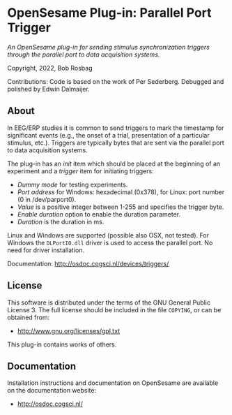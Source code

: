 OpenSesame Plug-in: Parallel Port Trigger
==========

*An OpenSesame plug-in for sending stimulus synchronization triggers through the parallel port to data acquisition systems.*  

Copyright, 2022, Bob Rosbag  

Contributions: Code is based on the work of Per Sederberg. Debugged and polished by Edwin Dalmaijer.


## About

In EEG/ERP studies it is common to send triggers to mark the timestamp for significant events (e.g., the onset of a trial, presentation of a particular stimulus, etc.). Triggers are typically bytes that are sent via the parallel port to data acquisition systems.

The plug-in has an *init* item which should be placed at the beginning of an experiment and a *trigger* item for initiating triggers:

- *Dummy mode* for testing experiments.
- *Port address* for Windows: hexadecimal (0x378), for Linux: port number (0 in /dev/parport0).
- *Value* is a positive integer between 1-255 and specifies the trigger byte.
- *Enable duration* option to enable the duration parameter.
- *Duration* is the duration in ms.



Linux and Windows are supported (possible also OSX, not tested). For Windows the `DLPortIO.dll` driver is used to access the parallel port. No need for driver installation.


Documentation: <http://osdoc.cogsci.nl/devices/triggers/>


## License

This software is distributed under the terms of the GNU General Public License 3. The full license should be included in the file `COPYING`, or can be obtained from:

- <http://www.gnu.org/licenses/gpl.txt>

This plug-in contains works of others.


## Documentation

Installation instructions and documentation on OpenSesame are available on the documentation website:

- <http://osdoc.cogsci.nl/>
